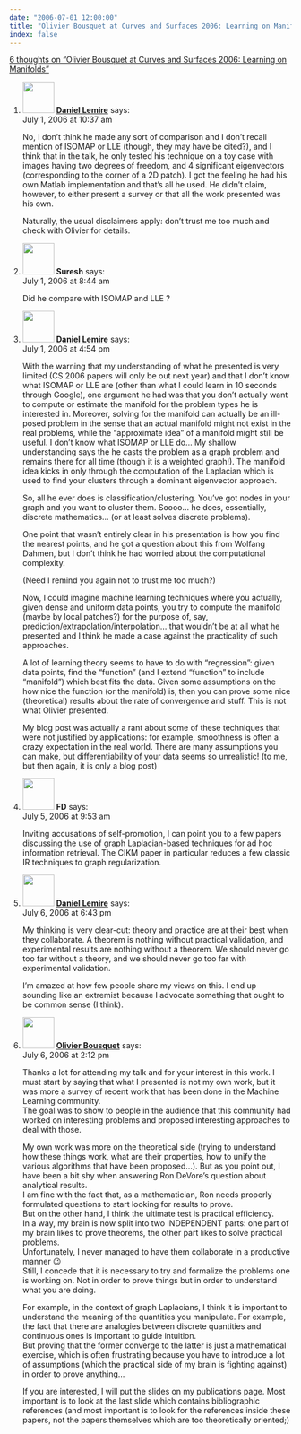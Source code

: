 ```yaml
---
date: "2006-07-01 12:00:00"
title: "Olivier Bousquet at Curves and Surfaces 2006: Learning on Manifolds"
index: false
---
```


[6 thoughts on &ldquo;Olivier Bousquet at Curves and Surfaces 2006: Learning on Manifolds&rdquo;](/lemire/blog/2006/07-01-olivier-bousquet-at-curves-and-surfaces-2006-learning-on-manifolds)

<ol class="comment-list">
<li id="comment-12427" class="comment even thread-even depth-1">
<div class="comment-author vcard">
<img alt src="https://secure.gravatar.com/avatar/9c8641f1aebb6763ecf07d31107db2c6?s=56&#038;d=mm&#038;r=g" srcset="https://secure.gravatar.com/avatar/9c8641f1aebb6763ecf07d31107db2c6?s=112&#038;d=mm&#038;r=g 2x" class="avatar avatar-56 photo" height="56" width="56" decoding="async" /> <b class="fn"><a href="https://lemire.me/blog/" class="url" rel="ugc">Daniel Lemire</a></b> <span class="says">says:</span> </div>
<div class="comment-metadata"><time datetime="2006-07-01T10:37:58+00:00">July 1, 2006 at 10:37 am</time></a> </div>
<div class="comment-content">
<p>No, I don&rsquo;t think he made any sort of comparison and I don&rsquo;t recall mention of ISOMAP or LLE (though, they may have be cited?), and I think that in the talk, he only tested his technique on a toy case with images having two degrees of freedom, and 4 significant eigenvectors (corresponding to the corner of a 2D patch). I got the feeling he had his own Matlab implementation and that&rsquo;s all he used. He didn&rsquo;t claim, however, to either present a survey or that all the work presented was his own.</p>
<p>Naturally, the usual disclaimers apply: don&rsquo;t trust me too much and check with Olivier for details.</p>
</div>
</li>
<li id="comment-12405" class="comment odd alt thread-odd thread-alt depth-1">
<div class="comment-author vcard">
<img alt src="https://secure.gravatar.com/avatar/6537c0a681d22d4a3f7bf4ce7d209a0f?s=56&#038;d=mm&#038;r=g" srcset="https://secure.gravatar.com/avatar/6537c0a681d22d4a3f7bf4ce7d209a0f?s=112&#038;d=mm&#038;r=g 2x" class="avatar avatar-56 photo" height="56" width="56" decoding="async" /> <b class="fn">Suresh</b> <span class="says">says:</span> </div>
<div class="comment-metadata"><time datetime="2006-07-01T08:44:41+00:00">July 1, 2006 at 8:44 am</time></a> </div>
<div class="comment-content">
<p>Did he compare with ISOMAP and LLE ?</p>
</div>
</li>
<li id="comment-12485" class="comment even thread-even depth-1">
<div class="comment-author vcard">
<img alt src="https://secure.gravatar.com/avatar/9c8641f1aebb6763ecf07d31107db2c6?s=56&#038;d=mm&#038;r=g" srcset="https://secure.gravatar.com/avatar/9c8641f1aebb6763ecf07d31107db2c6?s=112&#038;d=mm&#038;r=g 2x" class="avatar avatar-56 photo" height="56" width="56" loading="lazy" decoding="async" /> <b class="fn"><a href="https://lemire.me/blog/" class="url" rel="ugc">Daniel Lemire</a></b> <span class="says">says:</span> </div>
<div class="comment-metadata"><time datetime="2006-07-01T16:54:10+00:00">July 1, 2006 at 4:54 pm</time></a> </div>
<div class="comment-content">
<p>With the warning that my understanding of what he presented is very limited (CS 2006 papers will only be out next year) and that I don&rsquo;t know what ISOMAP or LLE are (other than what I could learn in 10 seconds through Google), one argument he had was that you don&rsquo;t actually want to compute or estimate the manifold for the problem types he is interested in. Moreover, solving for the manifold can actually be an ill-posed problem in the sense that an actual manifold might not exist in the real problems, while the &ldquo;approximate idea&rdquo; of a manifold might still be useful. I don&rsquo;t know what ISOMAP or LLE do&#8230; My shallow understanding says the he casts the problem as a graph problem and remains there for all time (though it is a weighted graph!). The manifold idea kicks in only through the computation of the Laplacian which is used to find your clusters through a dominant eigenvector approach.</p>
<p>So, all he ever does is classification/clustering. You&rsquo;ve got nodes in your graph and you want to cluster them. Soooo&#8230; he does, essentially, discrete mathematics&#8230; (or at least solves discrete problems).</p>
<p>One point that wasn&rsquo;t entirely clear in his presentation is how you find the nearest points, and he got a question about this from Wolfang Dahmen, but I don&rsquo;t think he had worried about the computational complexity.</p>
<p>(Need I remind you again not to trust me too much?)</p>
<p>Now, I could imagine machine learning techniques where you actually, given dense and uniform data points, you try to compute the manifold (maybe by local patches?) for the purpose of, say, prediction/extrapolation/interpolation&#8230; that wouldn&rsquo;t be at all what he presented and I think he made a case against the practicality of such approaches.</p>
<p>A lot of learning theory seems to have to do with &ldquo;regression&rdquo;: given data points, find the &ldquo;function&rdquo; (and I extend &ldquo;function&rdquo; to include &ldquo;manifold&rdquo;) which best fits the data. Given some assumptions on the how nice the function (or the manifold) is, then you can prove some nice (theoretical) results about the rate of convergence and stuff. This is not what Olivier presented.</p>
<p>My blog post was actually a rant about some of these techniques that were not justified by applications: for example, smoothness is often a crazy expectation in the real world. There are many assumptions you can make, but differentiability of your data seems so unrealistic! (to me, but then again, it is only a blog post)</p>
</div>
</li>
<li id="comment-13616" class="comment odd alt thread-odd thread-alt depth-1">
<div class="comment-author vcard">
<img alt src="https://secure.gravatar.com/avatar/?s=56&#038;d=mm&#038;r=g" srcset="https://secure.gravatar.com/avatar/?s=112&#038;d=mm&#038;r=g 2x" class="avatar avatar-56 photo avatar-default" height="56" width="56" loading="lazy" decoding="async" /> <b class="fn">FD</b> <span class="says">says:</span> </div>
<div class="comment-metadata"><time datetime="2006-07-05T09:53:31+00:00">July 5, 2006 at 9:53 am</time></a> </div>
<div class="comment-content">
<p>Inviting accusations of self-promotion, I can point you to a few papers discussing the use of graph Laplacian-based techniques for ad hoc information retrieval. The CIKM paper in particular reduces a few classic IR techniques to graph regularization.</p>
</div>
</li>
<li id="comment-14168" class="comment even thread-even depth-1">
<div class="comment-author vcard">
<img alt src="https://secure.gravatar.com/avatar/9c8641f1aebb6763ecf07d31107db2c6?s=56&#038;d=mm&#038;r=g" srcset="https://secure.gravatar.com/avatar/9c8641f1aebb6763ecf07d31107db2c6?s=112&#038;d=mm&#038;r=g 2x" class="avatar avatar-56 photo" height="56" width="56" loading="lazy" decoding="async" /> <b class="fn"><a href="https://lemire.me/blog/" class="url" rel="ugc">Daniel Lemire</a></b> <span class="says">says:</span> </div>
<div class="comment-metadata"><time datetime="2006-07-06T18:43:45+00:00">July 6, 2006 at 6:43 pm</time></a> </div>
<div class="comment-content">
<p>My thinking is very clear-cut: theory and practice are at their best when they collaborate. A theorem is nothing without practical validation, and experimental results are nothing without a theorem. We should never go too far without a theory, and we should never go too far with experimental validation.</p>
<p>I&rsquo;m amazed at how few people share my views on this. I end up sounding like an extremist because I advocate something that ought to be common sense (I think).</p>
</div>
</li>
<li id="comment-14057" class="comment odd alt thread-odd thread-alt depth-1">
<div class="comment-author vcard">
<img alt src="https://secure.gravatar.com/avatar/679b720c8058c6579039544232b5e9bb?s=56&#038;d=mm&#038;r=g" srcset="https://secure.gravatar.com/avatar/679b720c8058c6579039544232b5e9bb?s=112&#038;d=mm&#038;r=g 2x" class="avatar avatar-56 photo" height="56" width="56" loading="lazy" decoding="async" /> <b class="fn"><a href="http://ml.typepad.com/" class="url" rel="ugc external nofollow">Olivier Bousquet</a></b> <span class="says">says:</span> </div>
<div class="comment-metadata"><time datetime="2006-07-06T14:12:56+00:00">July 6, 2006 at 2:12 pm</time></a> </div>
<div class="comment-content">
<p>Thanks a lot for attending my talk and for your interest in this work. I must start by saying that what I presented is not my own work, but it was more a survey of recent work that has been done in the Machine Learning community.<br/>
The goal was to show to people in the audience that this community had worked on interesting problems and proposed interesting approaches to deal with those.</p>
<p>My own work was more on the theoretical side (trying to understand how these things work, what are their properties, how to unify the various algorithms that have been proposed&#8230;). But as you point out, I have been a bit shy when answering Ron DeVore&rsquo;s question about analytical results.<br/>
I am fine with the fact that, as a mathematician, Ron needs properly formulated questions to start looking for results to prove.<br/>
But on the other hand, I think the ultimate test is practical efficiency.<br/>
In a way, my brain is now split into two INDEPENDENT parts: one part of my brain likes to prove theorems, the other part likes to solve practical problems.<br/>
Unfortunately, I never managed to have them collaborate in a productive manner 😉<br/>
Still, I concede that it is necessary to try and formalize the problems one is working on. Not in order to prove things but in order to understand what you are doing.</p>
<p>For example, in the context of graph Laplacians, I think it is important to understand the meaning of the quantities you manipulate. For example, the fact that there are analogies between discrete quantities and continuous ones is important to guide intuition.<br/>
But proving that the former converge to the latter is just a mathematical exercise, which is often frustrating because you have to introduce a lot of assumptions (which the practical side of my brain is fighting against) in order to prove anything&#8230;</p>
<p>If you are interested, I will put the slides on my publications page. Most important is to look at the last slide which contains bibliographic references (and most important is to look for the references inside these papers, not the papers themselves which are too theoretically oriented;)</p>
</div>
</li>
</ol>
